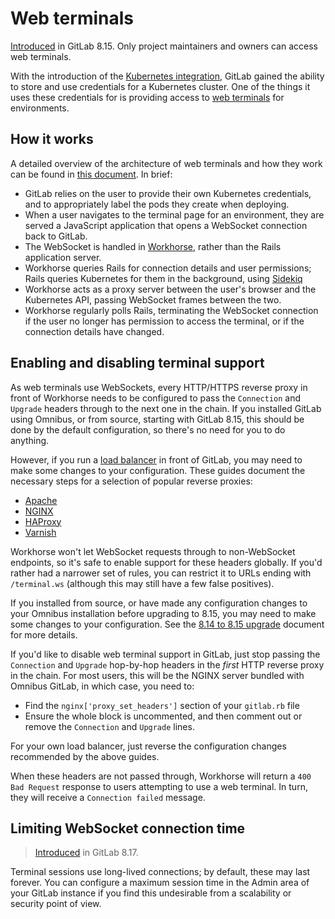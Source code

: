 # Web terminals

>
[Introduced](https://gitlab.com/gitlab-org/gitlab-ce/merge_requests/7690)
in GitLab 8.15. Only project maintainers and owners can access web terminals.

With the introduction of the [Kubernetes integration](../../user/project/clusters/index.md),
GitLab gained the ability to store and use credentials for a Kubernetes cluster.
One of the things it uses these credentials for is providing access to
[web terminals](../../ci/environments.md#web-terminals) for environments.

## How it works

A detailed overview of the architecture of web terminals and how they work
can be found in [this document](https://gitlab.com/gitlab-org/gitlab-workhorse/blob/master/doc/terminal.md).
In brief:

* GitLab relies on the user to provide their own Kubernetes credentials, and to
  appropriately label the pods they create when deploying.
* When a user navigates to the terminal page for an environment, they are served
  a JavaScript application that opens a WebSocket connection back to GitLab.
* The WebSocket is handled in [Workhorse](https://gitlab.com/gitlab-org/gitlab-workhorse),
   rather than the Rails application server.
* Workhorse queries Rails for connection details and user permissions; Rails
  queries Kubernetes for them in the background, using [Sidekiq](../troubleshooting/sidekiq.md)
* Workhorse acts as a proxy server between the user's browser and the Kubernetes
  API, passing WebSocket frames between the two.
* Workhorse regularly polls Rails, terminating the WebSocket connection if the
  user no longer has permission to access the terminal, or if the connection
  details have changed.

##  Enabling and disabling terminal support

As web terminals use WebSockets, every HTTP/HTTPS reverse proxy in front of
Workhorse needs to be configured to pass the `Connection` and `Upgrade` headers
through to the next one in the chain. If you installed GitLab using Omnibus, or
from source, starting with GitLab 8.15, this should be done by the default
configuration, so there's no need for you to do anything.

However, if you run a [load balancer](../high_availability/load_balancer.md) in
front of GitLab, you may need to make some changes to your configuration. These
guides document the necessary steps for a selection of popular reverse proxies:

* [Apache](https://httpd.apache.org/docs/2.4/mod/mod_proxy_wstunnel.html)
* [NGINX](https://www.nginx.com/blog/websocket-nginx/)
* [HAProxy](http://blog.haproxy.com/2012/11/07/websockets-load-balancing-with-haproxy/)
* [Varnish](https://www.varnish-cache.org/docs/4.1/users-guide/vcl-example-websockets.html)

Workhorse won't let WebSocket requests through to non-WebSocket endpoints, so
it's safe to enable support for these headers globally. If you'd rather had a
narrower set of rules, you can restrict it to URLs ending with `/terminal.ws`
(although this may still have a few false positives).

If you installed from source, or have made any configuration changes to your
Omnibus installation before upgrading to 8.15, you may need to make some
changes to your configuration. See the  [8.14 to 8.15 upgrade](../../update/8.14-to-8.15.md#nginx-configuration)
document for more details.

If you'd like to disable web terminal support in GitLab, just stop passing
the `Connection` and `Upgrade` hop-by-hop headers in the *first* HTTP reverse
proxy in the chain. For most users, this will be the NGINX server bundled with
Omnibus GitLab, in which case, you need to:

* Find the `nginx['proxy_set_headers']` section of your `gitlab.rb` file
* Ensure the whole block is uncommented, and then comment out or remove the
  `Connection` and `Upgrade` lines.

For your own load balancer, just reverse the configuration changes recommended
by the above guides.

When these headers are not passed through, Workhorse will return a
`400 Bad Request` response to users attempting to use a web terminal. In turn,
they will receive a `Connection failed` message.

## Limiting WebSocket connection time

> [Introduced](https://gitlab.com/gitlab-org/gitlab-ce/merge_requests/8413)
in GitLab 8.17.

Terminal sessions use long-lived connections; by default, these may last
forever. You can configure a maximum session time in the Admin area of your
GitLab instance if you find this undesirable from a scalability or security
point of view.
